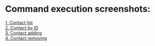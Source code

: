 <h1>Command execution screenshots:</h1>

<a href="https://monosnap.com/file/DA8M8P1IJEwocfBM2DjLGZL69O0KYN" rel="noopener noreferrer" target="_blank">1. Contact list</a>
</br>
<a href="https://monosnap.com/file/z8PnBoV5bzz9eaIoQNcMBXAbyIAsqe" rel="noopener noreferrer" target="_blank">2. Contact by ID</a>
</br>
<a href="https://monosnap.com/file/GCtTF7HDoiJgZ3j61yzYHcwmtTofcL" rel="noopener noreferrer" target="_blank">3. Contact adding</a>
</br>
<a href="https://monosnap.com/file/VjwjRPrPAKpqEYtlDZUKKVOhtetlAO" rel="noopener noreferrer" target="_blank">4. Contact removing</a>
